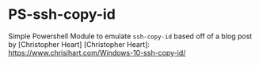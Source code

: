 # PS-ssh-copy-id
Simple Powershell Module to emulate `ssh-copy-id` based off of a blog post by [Christopher Heart]
[Christopher Heart]: https://www.chrisjhart.com/Windows-10-ssh-copy-id/